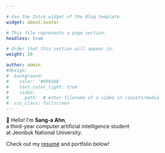 ```yaml
---

# Use the Intro widget of the Blog template
widget: about.avatar

# This file represents a page section.
headless: true

# Order that this section will appear in.
weight: 20

author: admin
#design:
#  background:
#    color: '#090a0b'
#    text_color_light: true
#    video:
#      path:  # enter filename of a video in /assets/media
#  css_class: fullscreen
---
```


<p class="intro-text">
  👋 Hello! I’m <strong>Sang-a Ahn</strong>,<br>
  a third-year computer artificial intelligence student<br>
  at Jeonbuk National University.
</p>

Check out my [resumé](/en/resume/) and portfolio below!

